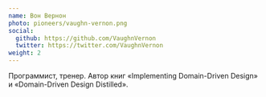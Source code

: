 ```yaml
---
name: Вон Вернон
photo: pioneers/vaughn-vernon.png
social:
  github: https://github.com/VaughnVernon
  twitter: https://twitter.com/VaughnVernon
weight: 2
---
```


Программист, тренер. Автор книг «Implementing Domain-Driven Design» и «Domain-Driven Design
Distilled».

